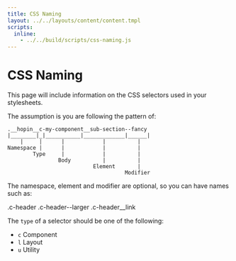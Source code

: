 ```yaml
---
title: CSS Naming
layout: ../../layouts/content/content.tmpl
scripts:
  inline:
    - ../../build/scripts/css-naming.js
---
```


# CSS Naming

This page will include information on the CSS selectors used in your stylesheets.

The assumption is you are following the pattern of:

```
.__hopin__c-my-component__sub-section--fancy
|________|_|___________|_____________|______|
    |     |      |            |          |
Namespace |      |            |          |
        Type     |            |          |
                Body          |          |
                           Element       |
                                     Modifier
```

The namespace, element and modifier are optional, so you can
have names such as:

.c-header
.c-header--larger
.c-header__link

The `type` of a selector should be one of the following:

- `c` Component
- `l` Layout
- `u` Utility

<div class='__hopin__js-classnames'></div>